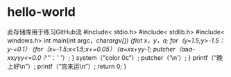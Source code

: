 # hello-world
此存储库用于练习GitHub流
#include< stdio.h>
#include< stdlib.h>
#include< windows.h>
int main(int argc，char*argv[])
{flot x，y，a;
for（y=1.5;y>-1.5：y-=0.1）
{for（x=-1.5;x<1.5;x+=0.05）
{a=x*x+y*y-1;
putcher（a*a*a-x*x*y*y*y<=0.0？'*'：' '）;
         }
system（“color 0c”）;
putcher（'\n'）;
         }
printf（“晚上好\n”）;
printf（“宫来运\n”）;
return 0;
         }
